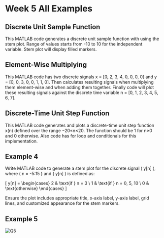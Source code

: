 # Week 5 All Examples

## Discrete Unit Sample Function 
This MATLAB code generates a discrete unit sample function with using the stem plot. Range of values starts from -10 to 10 for the independent variable. Stem plot will display filled markers.

## Element-Wise Multiplying
This MATLAB code has two discrete signals x = [0, 2, 3, 4, 0, 0, 0, 0] and y = [0, 0, 3, 0, 0, 1, 1, 0]. Then calculates resulting signals when multiplying them element-wise and when adding them together. Finally code will plot these resulting signals against the discrete time variable n = [0, 1, 2, 3, 4, 5, 6, 7].

## Discrete-Time Unit Step Function
This MATLAB code generates and plots a discrete-time unit step function x(n) defined over the range −20≤n≤20. The function should be 1 for n≥0 and 0 otherwise. Also code has for loop and conditionals for this implementation.

## Example 4
Write MATLAB code to generate a stem plot for the discrete signal ( y[n] ), where \( n = -5:15 \) and \( y[n] \) is defined as:

\[
y[n] = 
\begin{cases}
2 & \text{if } n = 3 \\
1 & \text{if } n = 0, 5, 10 \\
0 & \text{otherwise}
\end{cases}
\]

Ensure the plot includes appropriate title, x-axis label, y-axis label, grid lines, and customized appearance for the stem markers.

## Example 5
![Q5](https://github.com/darthvulpix444/MATLABExamples/assets/130919543/8552728d-dcdb-4c67-b8f3-d020062f536b)
